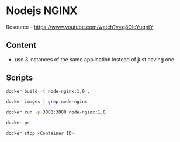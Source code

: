 # Nodejs NGINX

Resource - https://www.youtube.com/watch?v=q8OleYuqntY

## Content

- use 3 instances of the same application instead of just having one

## Scripts

```bash
docker build -t node-nginx:1.0 .
```

```bash
docker images | grep node-nginx
```

```bash
docker run -p 3000:3000 node-nginx:1.0
```

```bash
docker ps
```

```bash
docker stop <Container ID>
```
